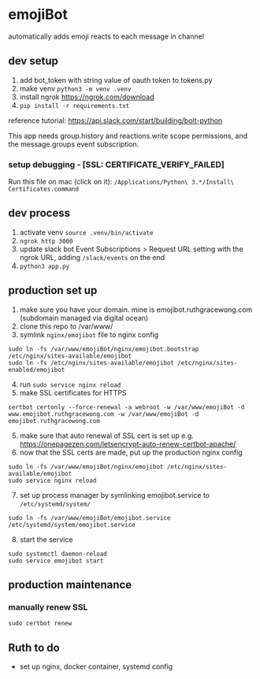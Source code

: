 # emojiBot

automatically adds emoji reacts to each message in channel

## dev setup

1. add bot_token with string value of oauth token to tokens.py
2. make venv `python3 -m venv .venv`
3. install ngrok https://ngrok.com/download
4. `pip install -r requirements.txt`

reference tutorial: https://api.slack.com/start/building/bolt-python

This app needs group.history and reactions.write scope permissions, and the message.groups event subscription.

### setup debugging - [SSL: CERTIFICATE_VERIFY_FAILED]

Run this file on mac (click on it): `/Applications/Python\ 3.*/Install\ Certificates.command`

## dev process

1. activate venv `source .venv/bin/activate`
2. `ngrok http 3000`
3. update slack bot Event Subscriptions > Request URL setting with the ngrok URL, adding `/slack/events` on the end
4. `python3 app.py`

## production set up

1. make sure you have your domain. mine is emojibot.ruthgracewong.com (subdomain managed via digital ocean)
2. clone this repo to /var/www/
3. symlink `nginx/emojibot` file to nginx config

```
sudo ln -fs /var/www/emojiBot/nginx/emojibot.bootstrap /etc/nginx/sites-available/emojibot
sudo ln -fs /etc/nginx/sites-available/emojibot /etc/nginx/sites-enabled/emojibot
```

4. run `sudo service nginx reload`
5. make SSL certificates for HTTPS

```
certbot certonly --force-renewal -a webroot -w /var/www/emojiBot -d www.emojibot.ruthgracewong.com -w /var/www/emojiBot -d emojibot.ruthgracewong.com
```

5. make sure that auto renewal of SSL cert is set up e.g. https://onepagezen.com/letsencrypt-auto-renew-certbot-apache/
6. now that the SSL certs are made, put up the production nginx config

```
sudo ln -fs /var/www/emojiBot/nginx/emojibot /etc/nginx/sites-available/emojibot
sudo service nginx reload
```
7. set up process manager by symlinking emojibot.service to `/etc/systemd/system/`

```
sudo ln -fs /var/www/emojiBot/emojibot.service /etc/systemd/system/emojibot.service
```

8. start the service

```
sudo systemctl daemon-reload
sudo service emojibot start
```

## production maintenance

### manually renew SSL

```
sudo certbot renew
```

## Ruth to do

- set up nginx, docker container, systemd config
